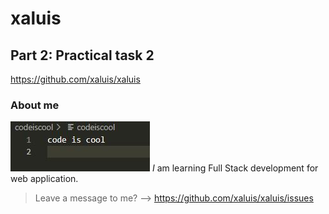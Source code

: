 # xaluis
## Part 2: Practical task 2
https://github.com/xaluis/xaluis

### About me

![code is cool](codeiscool.JPG)
*I* am learning Full Stack development for web application.

> Leave a message to me? --> https://github.com/xaluis/xaluis/issues

